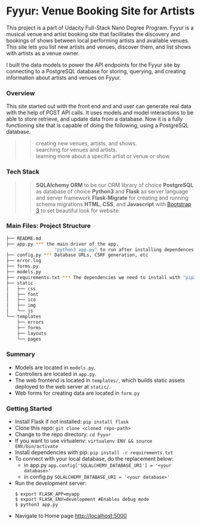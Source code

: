 # Fyyur: Venue Booking Site for Artists

This project is a part of Udacity Full-Stack Nano Degree Program. Fyyur is a musical venue and artist booking site that facilitates the discovery and bookings of shows between local performing artists and available venues. This site lets you list new artists and venues, discover them, and list shows with artists as a venue owner.

I built the data models to power the API endpoints for the Fyyur site by connecting to a PostgreSQL database for storing, querying, and creating information about artists and venues on Fyyur.

### Overview

This site started out with the front end and and user can generate real data with the help of POST API calls. It uses models and model interactions to be able to store retrieve, and update data from a database. Now it is a fully functioning site that is capable of doing the following, using a PostgreSQL database.

>> creating new venues, artists, and shows.<br />
>> searching for venues and artists.<br />
>> learning more about a specific artist or venue or show.

### Tech Stack

>> **SQLAlchemy ORM** to be our ORM library of choice
>> **PostgreSQL** as database of choice
>> **Python3** and **Flask** as server language and server framework
>> **Flask-Migrate** for creating and running schema migrations
>> **HTML**, **CSS**, and **Javascript** with [Bootstrap 3](https://getbootstrap.com/docs/3.4/customize/) to set beautiful look for website

### Main Files: Project Structure

  ```sh
  ├── README.md
  ├── app.py *** the main driver of the app.
                    "python3 app.py" to run after installing dependences
  ├── config.py *** Database URLs, CSRF generation, etc
  ├── error.log
  ├── forms.py
  ├── models.py  
  ├── requirements.txt *** The dependencies we need to install with "pip3 install -r requirements.txt"
  ├── static
  │   ├── css
  │   ├── font
  │   ├── ico
  │   ├── img
  │   └── js
  └── templates
      ├── errors
      ├── forms
      ├── layouts
      └── pages
  ```

### Summary

* Models are located in `models.py`.
* Controllers are located in `app.py`.
* The web frontend is located in `templates/`, which builds static assets deployed to the web server at `static/`.
* Web forms for creating data are located in `form.py`

### Getting Started

* Install Flask if not installed: ```pip install flask```
* Clone this repo: ```git clone <cloned repo-path>```
* Change to the repo directory: ```cd Fyyur```
* If you want to use virtualenv: ```virtualenv ENV && source ENV/bin/activate```
* Install dependencies with pip: ```pip install -r requirements.txt```
* To connect with your local database, do the replacement below:
  * in app.py ```app.config['SQLALCHEMY_DATABASE_URI'] = '<your database>'```
  * in config.py ```SQLALCHEMY_DATABASE_URI = '<your database>'```
* Run the development server:
  ```
  $ export FLASK_APP=myapp
  $ export FLASK_ENV=development #Enables debug mode
  $ python3 app.py
  ```
* Navigate to Home page [http://localhost:5000](http://localhost:5000)
